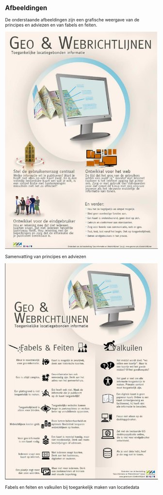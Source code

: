 ## Afbeeldingen

De onderstaande afbeeldingen zijn een grafische weergave van de principes en adviezen en van fabels en feiten.

![Samenvatting van principes en adviezen](media/infographic-principes.png)

Samenvatting van principes en adviezen


![Fabels en feiten en valkuilen bij toegankelijk maken van locatiedata](media/infographic-fabels-feiten.png)

Fabels en feiten en valkuilen bij toegankelijk maken van locatiedata
